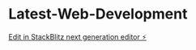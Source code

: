 # Latest-Web-Development

[Edit in StackBlitz next generation editor ⚡️](https://stackblitz.com/~/github.com/DevelopwithSabbir/Latest-Web-Development)